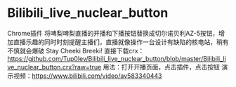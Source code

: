 # Bilibili_live_nuclear_button
Chrome插件
将啤梨啤梨直播的开播和下播按钮替换成切尔诺贝利AZ-5按钮，增加直播乐趣的同时时刻提醒主播们，直播就像操作一台设计有缺陷的核电站，稍有不慎就会爆破
Stay Cheeki Breeki!
直接下载crx：https://github.com/Tup0lev/Bilibili_live_nuclear_button/blob/master/Bilibili_live_nuclear_button.crx?raw=true
用法：打开开播页面，点击插件，点击按钮
演示视频：https://www.bilibili.com/video/av583340443
